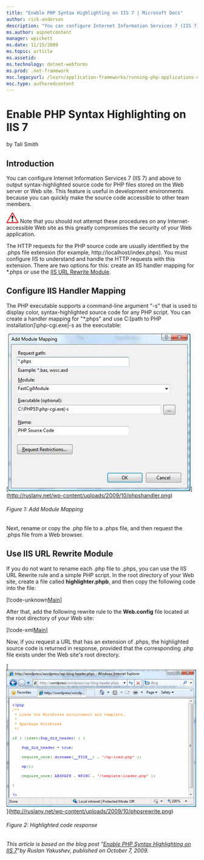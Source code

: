 ```yaml
---
title: "Enable PHP Syntax Highlighting on IIS 7 | Microsoft Docs"
author: rick-anderson
description: "You can configure Internet Information Services 7 (IIS 7) and above to output syntax-highlighted source code for PHP files stored on the Web server or Web si..."
ms.author: aspnetcontent
manager: wpickett
ms.date: 11/15/2009
ms.topic: article
ms.assetid: 
ms.technology: dotnet-webforms
ms.prod: .net-framework
msc.legacyurl: /learn/application-frameworks/running-php-applications-on-iis/enable-php-syntax-highlighting-on-iis-7-and-above
msc.type: authoredcontent
---
```

Enable PHP Syntax Highlighting on IIS 7
====================
by Tali Smith

## Introduction

You can configure Internet Information Services 7 (IIS 7) and above to output syntax-highlighted source code for PHP files stored on the Web server or Web site. This feature is useful in development environments because you can quickly make the source code accessible to other team members.

[![](enable-php-syntax-highlighting-on-iis-7-and-above/_static/image2.gif)](enable-php-syntax-highlighting-on-iis-7-and-above/_static/image1.gif) Note that you should not attempt these procedures on any Internet-accessible Web site as this greatly compromises the security of your Web application.

The HTTP requests for the PHP source code are usually identified by the .phps file extension (for example, http://localhost/index.phps). You must configure IIS to understand and handle the HTTP requests with this extension. There are two options for this: create an IIS handler mapping for \*.phps or use the [IIS URL Rewrite Module](https://www.iis.net/downloads/microsoft/url-rewrite "Download the IIS URL Rewrite Module").

## Configure IIS Handler Mapping

The PHP executable supports a command-line argument "-s" that is used to display color, syntax-highlighted source code for any PHP script. You can create a handler mapping for "\*.phps" and use C:\[path to PHP installation]\php-cgi.exe|-s as the executable:

[[![](enable-php-syntax-highlighting-on-iis-7-and-above/_static/image2.jpg)](enable-php-syntax-highlighting-on-iis-7-and-above/_static/image1.jpg)](http://ruslany.net/wp-content/uploads/2009/10/phpshandler.png)

###### Figure 1: Add Module Mapping

Next, rename or copy the .php file to a .phps file, and then request the .phps file from a Web browser.

## Use IIS URL Rewrite Module

If you do not want to rename each .php file to .phps, you can use the IIS URL Rewrite rule and a simple PHP script. In the root directory of your Web site, create a file called **highlighter.phpb**, and then copy the following code into the file:

[!code-unknown[Main](enable-php-syntax-highlighting-on-iis-7-and-above/samples/sample-127425-1.unknown)]

After that, add the following rewrite rule to the **Web.config** file located at the root directory of your Web site:


[!code-xml[Main](enable-php-syntax-highlighting-on-iis-7-and-above/samples/sample2.xml)]


Now, if you request a URL that has an extension of .phps, the highlighted source code is returned in response, provided that the corresponding .php file exists under the Web site's root directory.

[[![](enable-php-syntax-highlighting-on-iis-7-and-above/_static/image4.gif)](enable-php-syntax-highlighting-on-iis-7-and-above/_static/image3.gif)](http://ruslany.net/wp-content/uploads/2009/10/phpsrewrite.png)

###### Figure 2: Highlighted code response


*This article is based on the blog post "*[*Enable PHP Syntax Highlighting on IIS 7*](https://blogs.iis.net/ruslany/archive/2009/10/07/enable-php-syntax-highlighting-on-iis-7.aspx)"*by Ruslan Yakushev, published on October 7, 2009.*